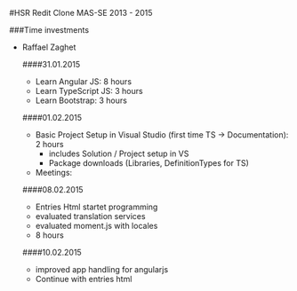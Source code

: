 ﻿#HSR Redit Clone MAS-SE 2013 - 2015

###Time investments

- Raffael Zaghet

    ####31.01.2015
    - Learn Angular JS: 8 hours
    - Learn TypeScript JS: 3 hours
    - Learn Bootstrap: 3 hours

    ####01.02.2015
    - Basic Project Setup in Visual Studio (first time TS -> Documentation): 2 hours
        - includes Solution / Project setup in VS
        - Package downloads (Libraries, DefinitionTypes for TS)
    - Meetings:    

    ####08.02.2015
    - Entries Html startet programming
    - evaluated translation services
    - evaluated moment.js with locales
    - 8 hours

    ####10.02.2015
    - improved app handling for angularjs
    - Continue with entries html

    
    
    


